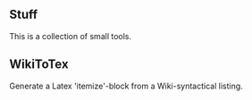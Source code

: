 Stuff
-----

This is a collection of small tools.


WikiToTex
---------

Generate a Latex 'itemize'-block from a Wiki-syntactical listing.
